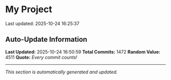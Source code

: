 # My Project


Last updated: 2025-10-24 16:25:37







































































































































































































































































































































































































































































































































































































































































































































































































































































































































































































































































































































































































































































































































































































































































































































































































































































































































































































































































































































## Auto-Update Information

**Last Updated:** 2025-10-24 16:50:59
**Total Commits:** 1472
**Random Value:** 4511
**Quote:** _Every commit counts!_

---
_This section is automatically generated and updated._